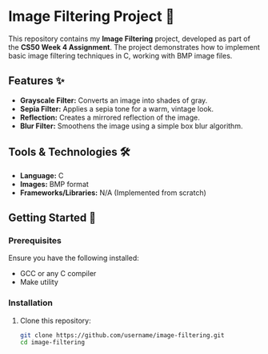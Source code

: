 # Image Filtering Project 🎨  

This repository contains my **Image Filtering** project, developed as part of the **CS50 Week 4 Assignment**. The project demonstrates how to implement basic image filtering techniques in C, working with BMP image files.  

## Features ✨  

- **Grayscale Filter:** Converts an image into shades of gray.  
- **Sepia Filter:** Applies a sepia tone for a warm, vintage look.  
- **Reflection:** Creates a mirrored reflection of the image.  
- **Blur Filter:** Smoothens the image using a simple box blur algorithm.  

## Tools & Technologies 🛠  

- **Language:** C  
- **Images:** BMP format  
- **Frameworks/Libraries:** N/A (Implemented from scratch)  

## Getting Started 🚀  

### Prerequisites  

Ensure you have the following installed:  

- GCC or any C compiler  
- Make utility  

### Installation  

1. Clone this repository:  
   ```bash  
   git clone https://github.com/username/image-filtering.git  
   cd image-filtering  
